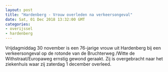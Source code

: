 ```yaml
---
layout: post
title: "Hardenberg - Vrouw overleden na verkeersongeval"
date: Sat, 01 Dec 2018 13:32:00 GMT
categories: 
- overijssel 
- hardenberg 
---
```


Vrijdagmiddag 30 november is een 76-jarige vrouw uit Hardenberg bij een verkeersongeval op de rotonde van de Bruchterweg /Witte de Withstraat/Europaweg ernstig gewond geraakt. Zij is overgebracht naar het ziekenhuis waar zij zaterdag 1 december overleed.
